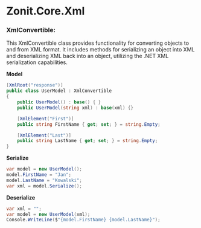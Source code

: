 # Zonit.Core.Xml

### XmlConvertible:
This XmlConvertible class provides functionality for converting objects to and from XML format. It includes methods for serializing an object into XML and deserializing XML back into an object, utilizing the .NET XML serialization capabilities.

**Model**
```cs
[XmlRoot("response")]
public class UserModel : XmlConvertible
{
    public UserModel() : base() { }
    public UserModel(string xml) : base(xml) {}

    [XmlElement("First")]
    public string FirstName { get; set; } = string.Empty;

    [XmlElement("Last")]
    public string LastName { get; set; } = string.Empty;
}
```

**Serialize**
```cs
var model = new UserModel();
model.FirstName = "Jan";
model.LastName = "Kowalski";
var xml = model.Serialize();
```

**Deserialize**
```cs
var xml = "";
var model = new UserModel(xml);
Console.WriteLine($"{model.FirstName} {model.LastName}");
```
